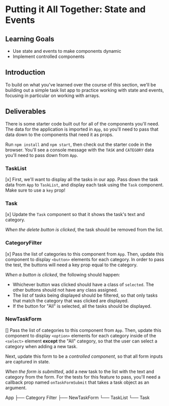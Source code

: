 # Putting it All Together: State and Events

## Learning Goals

- Use state and events to make components dynamic
- Implement controlled components

## Introduction

To build on what you've learned over the course of this section, we'll be
building out a simple task list app to practice working with state and events,
focusing in particular on working with arrays.

## Deliverables

There is some starter code built out for all of the components you'll need. The
data for the application is imported in `App`, so you'll need to pass that data
down to the components that need it as props.

Run `npm install` and `npm start`, then check out the starter code in the
browser. You'll see a console message with the `TASK` and `CATEGORY` data you'll
need to pass down from `App`.

### TaskList

[x] First, we'll want to display all the tasks in our app. Pass down the task data
from `App` to `TaskList`, and display each task using the `Task` component. Make
sure to use a `key` prop!

### Task

[x] Update the `Task` component so that it shows the task's text and category.

_When the delete button is clicked_, the task should be removed from the list.

### CategoryFilter

[x] Pass the list of categories to this component from `App`. Then, update this
component to display `<button>` elements for each category. In order to pass the test, the buttons will need a key prop equal to the category.

_When a button is clicked_, the following should happen:

- Whichever button was clicked should have a class of `selected`. The other
  buttons should not have any class assigned.
- The list of tasks being displayed should be filtered, so that only tasks that
  match the category that was clicked are displayed.
- If the button for "All" is selected, all the tasks should be displayed.

### NewTaskForm

[] Pass the list of categories to this component from `App`. Then, update this
component to display `<option>` elements for each category inside of the
`<select>` element **except** the "All" category, so that the user can select a
category when adding a new task.

Next, update this form to be a _controlled component_, so that all form inputs
are captured in state.

_When the form is submitted_, add a new task to the list with the text and
category from the form. For the tests for this feature to pass, you'll need a
callback prop named `onTaskFormSubmit` that takes a task object as an argument.


App
  ├── Category Filter
  ├── NewTaskForm
  └── TaskList 
      └── Task 
    